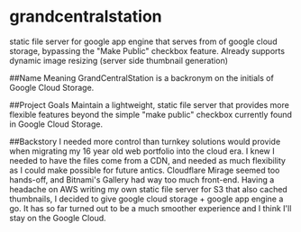 grandcentralstation
===================

static file server for google app engine that serves from of google cloud storage, bypassing the "Make Public" checkbox feature. Already supports dynamic image resizing (server side thumbnail generation)

##Name Meaning
GrandCentralStation is a backronym on the initials of Google Cloud Storage.

##Project Goals
Maintain a lightweight, static file server that provides more flexible features beyond the simple "make public" checkbox currently found in Google Cloud Storage.

##Backstory
I needed more control than turnkey solutions would provide when migrating my 16 year old web portfolio into the cloud era. I knew I needed to have the files come from a CDN, and needed as much flexibility as I could make possible for future antics. Cloudflare Mirage seemed too hands-off, and Bitnami's Gallery had way too much front-end. Having a headache on AWS writing my own static file server for S3 that also cached thumbnails, I decided to give google cloud storage + google app engine a go. It has so far turned out to be a much smoother experience and I think I'll stay on the Google Cloud.


